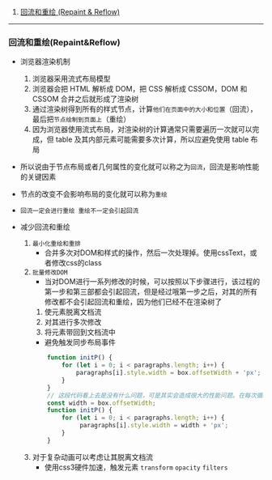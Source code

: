 1. [回流和重绘 (Repaint & Reflow)](#回流和重绘(Repaint&Reflow))


---

### 回流和重绘(Repaint&Reflow)
- 浏览器渲染机制
  1. 浏览器采用流式布局模型
  2. 浏览器会把 HTML 解析成 DOM，把 CSS 解析成 CSSOM，DOM 和 CSSOM 合并之后就形成了渲染树
  3. 通过渲染树得到所有的样式节点，计算`他们在页面中的大小和位置`（回流），最后把`节点绘制到页面上`（重绘）
  4. 因为浏览器使用流式布局，对渲染树的计算通常只需要遍历一次就可以完成，但 table 及其内部元素可能需要多次计算，所以应避免使用 table 布局

- 所以说由于节点布局或者几何属性的变化就可以称之为`回流`，回流是影响性能的关键因素
- 节点的改变不会影响布局的变化就可以称为`重绘`
- `回流一定会进行重绘 重绘不一定会引起回流`

- 减少回流和重绘
  1. `最小化重绘和重排`
        - 合并多次对DOM和样式的操作，然后一次处理掉。使用cssText，或者修改css的class
  2. `批量修改DOM`
        - 当对DOM进行一系列修改的时候，可以按照以下步骤进行，该过程的第一步和第三部都会引起回流，但是经过哦第一步之后，对其的所有修改都不会引起回流和重绘，因为他们已经不在渲染树了     
        1. 使元素脱离文档流
        2. 对其进行多次修改
        3. 将元素带回到文档流中
        - 避免触发同步布局事件
        ```javascript
            function initP() {
                for (let i = 0; i < paragraphs.length; i++) {
                    paragraphs[i].style.width = box.offsetWidth + 'px';
                }
            }
            // 这段代码看上去是没有什么问题，可是其实会造成很大的性能问题。在每次循环的时候，都读取了box的一个offsetWidth属性值，然后利用它来更新p标签的width属性。这就导致了每一次循环的时候，浏览器都必须先使上一次循环中的样式更新操作生效，才能响应本次循环的样式读取操作。每一次循环都会强制浏览器刷新队列。我们可以优化为
            const width = box.offsetWidth;
            function initP() {
                for (let i = 0; i < paragraphs.length; i++) {
                     paragraphs[i].style.width = width + 'px';
                }
            }
        ```
    3. 对于复杂动画可以考虑让其脱离文档流
        - 使用css3硬件加速，触发元素 `transform` `opacity` `filters`



